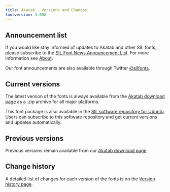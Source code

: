 ```yaml
---
title: Akatab - Versions and Changes
fontversion: 3.000
---
```


## Announcement list

If you would like stay informed of updates to Akatab and other SIL fonts, please subscribe to the [SIL Font News Announcement List](https://groups.google.com/a/groups.sil.org/forum/#!forum/sil-font-news). For more information see [About](about.md).

Our font announcements are also available through Twitter [@silfonts](http://twitter.com/silfonts).

## Current versions

The latest version of the fonts is always available from the [Akatab download page](https://software.sil.org/akatab/#download) as a .zip archive for all major platforms.

This font package is also available in the [SIL software repository for Ubuntu](https://packages.sil.org/). Users can subscribe to this software repository and get current versions and updates automatically.

## Previous versions

Previous versions remain available from our [Akatab download page](https://software.sil.org/akatab/#download)

## Change history

A detailed list of changes for each version of the fonts is on the [Version history page](history.md).

